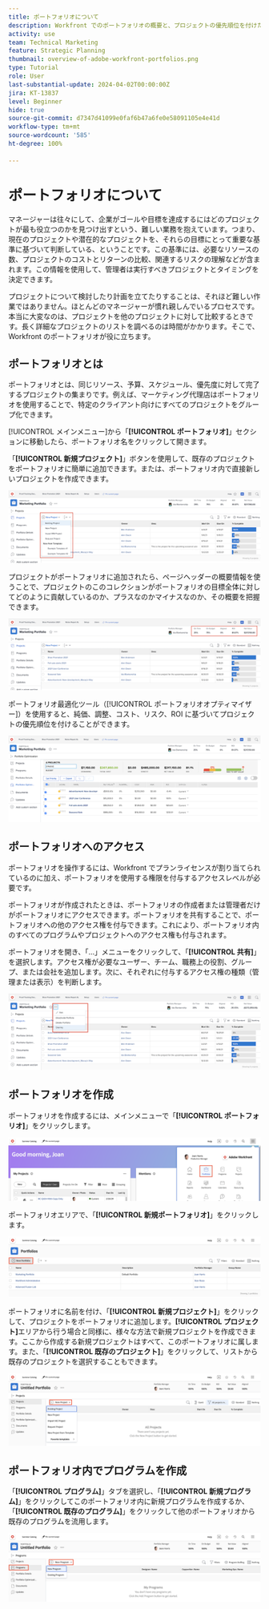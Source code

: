 ```yaml
---
title: ポートフォリオについて
description: Workfront でのポートフォリオの概要と、プロジェクトの優先順位を付けたり、プロジェクトを相互に比較する上でどのように役立つかを説明します。
activity: use
team: Technical Marketing
feature: Strategic Planning
thumbnail: overview-of-adobe-workfront-portfolios.png
type: Tutorial
role: User
last-substantial-update: 2024-04-02T00:00:00Z
jira: KT-13837
level: Beginner
hide: true
source-git-commit: d7347d41099e0faf6b47a6fe0e58091105e4e41d
workflow-type: tm+mt
source-wordcount: '585'
ht-degree: 100%

---
```


# ポートフォリオについて

マネージャーは往々にして、企業がゴールや目標を達成するにはどのプロジェクトが最も役立つのかを見つけ出すという、難しい業務を抱えています。つまり、現在のプロジェクトや潜在的なプロジェクトを、それらの目標にとって重要な基準に基づいて判断している、ということです。この基準には、必要なリソースの数、プロジェクトのコストとリターンの比較、関連するリスクの理解などが含まれます。この情報を使用して、管理者は実行すべきプロジェクトとタイミングを決定できます。

プロジェクトについて検討したり計画を立てたりすることは、それほど難しい作業ではありません。ほとんどのマネージャーが慣れ親しんでいるプロセスです。本当に大変なのは、プロジェクトを他のプロジェクトに対して比較するときです。長く詳細なプロジェクトのリストを調べるのは時間がかかります。そこで、Workfront のポートフォリオが役に立ちます。

## ポートフォリオとは

ポートフォリオとは、同じリソース、予算、スケジュール、優先度に対して完了するプロジェクトの集まりです。例えば、マーケティング代理店はポートフォリオを使用することで、特定のクライアント向けにすべてのプロジェクトをグループ化できます。

[!UICONTROL メインメニュー]から「**[!UICONTROL ポートフォリオ]**」セクションに移動したら、ポートフォリオ名をクリックして開きます。

「**[!UICONTROL 新規プロジェクト]**」ボタンを使用して、既存のプロジェクトをポートフォリオに簡単に追加できます。または、ポートフォリオ内で直接新しいプロジェクトを作成できます。

![[!UICONTROL 新規プロジェクト]ボタンのドロップダウンメニューの画像](assets/01-portfolio-management3.png)

プロジェクトがポートフォリオに追加されたら、ページヘッダーの概要情報を使うことで、プロジェクトのこのコレクションがポートフォリオの目標全体に対してどのように貢献しているのか、プラスなのかマイナスなのか、その概要を把握できます。

![ページヘッダーのポートフォリオの概要情報の画像](assets/02-portfolio-management1.png)

ポートフォリオ最適化ツール（[!UICONTROL ポートフォリオオプティマイザー]）を使用すると、純価、調整、コスト、リスク、ROI に基づいてプロジェクトの優先順位を付けることができます。

![ポートフォリオのプロジェクトの優先順位付けの画像](assets/03-portfolio-management2.png)

## ポートフォリオへのアクセス

ポートフォリオを操作するには、Workfront でプランライセンスが割り当てられているのに加え、ポートフォリオを使用する権限を付与するアクセスレベルが必要です。

ポートフォリオが作成されたときは、ポートフォリオの作成者または管理者だけがポートフォリオにアクセスできます。ポートフォリオを共有することで、ポートフォリオへの他のアクセス権を付与できます。これにより、ポートフォリオ内のすべてのプログラムやプロジェクトへのアクセス権も付与されます。

ポートフォリオを開き、「...」メニューをクリックして、「**[!UICONTROL 共有]**」を選択します。アクセス権が必要なユーザー、チーム、職務上の役割、グループ、または会社を追加します。次に、それぞれに付与するアクセス権の種類（管理または表示）を判断します。

![[!DNL Workfront] のポートフォリオの「[!UICONTROL 共有]」オプションの画像](assets/04-portfolio-management11.png)

## ポートフォリオを作成

ポートフォリオを作成するには、メインメニューで「**[!UICONTROL ポートフォリオ]**」をクリックします。

![メインメニューの画像](assets/create-portfolio-1.png)

ポートフォリオエリアで、「**[!UICONTROL 新規ポートフォリオ]**」をクリックします。

![ポートフォリオエリアの画像](assets/create-portfolio-2.png)

ポートフォリオに名前を付け、「**[!UICONTROL 新規プロジェクト]**」をクリックして、プロジェクトをポートフォリオに追加します。**[!UICONTROL プロジェクト]**&#x200B;エリアから行う場合と同様に、様々な方法で新規プロジェクトを作成できます。ここから作成する新規プロジェクトはすべて、このポートフォリオに属します。また、「**[!UICONTROL 既存のプロジェクト]**」をクリックして、リストから既存のプロジェクトを選択することもできます。

![新規プロジェクトメニューの画像](assets/create-portfolio-3.png)

## ポートフォリオ内でプログラムを作成

「**[!UICONTROL プログラム]**」タブを選択し、「**[!UICONTROL 新規プログラム]**」をクリックしてこのポートフォリオ内に新規プログラムを作成するか、「**[!UICONTROL 既存のプログラム]**」をクリックして他のポートフォリオから既存のプログラムを流用します。

![新規プログラムメニューの画像](assets/create-portfolio-4.png)

<!--
Pro-tips graphic
If a user can't access a specific portfolio, make sure it's shared with them. The Workfront access level determines that a user can access portfolios in general, but sharing makes sure they can see specific portfolios. 
-->

<!--
Learn more graphic and links to documentation articles
* Portfolio overview   
* Create a portfolio 
* Create and manage portfolios 
* Navigate within a portfolio 
* Share a portfolio   
-->
